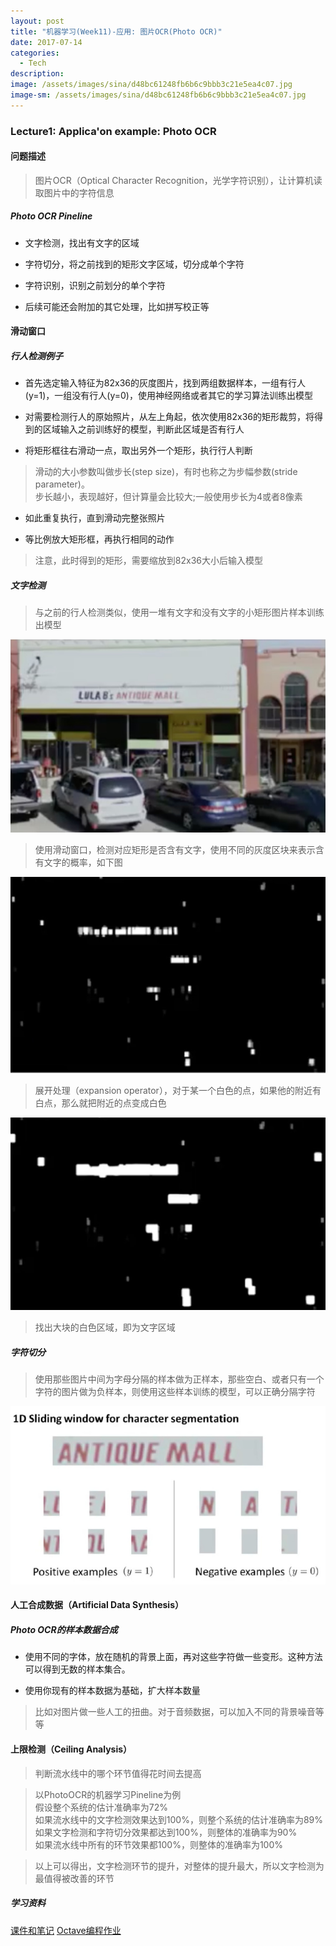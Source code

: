 ```yaml
---
layout: post
title: "机器学习(Week11)-应用: 图片OCR(Photo OCR)"
date: 2017-07-14
categories:
  - Tech
description: 
image: /assets/images/sina/d48bc61248fb6b6c9bbb3c21e5ea4c07.jpg
image-sm: /assets/images/sina/d48bc61248fb6b6c9bbb3c21e5ea4c07.jpg
---
```

<script type="text/javascript" async
  src="https://cdnjs.cloudflare.com/ajax/libs/mathjax/2.7.1/MathJax.js?config=TeX-MML-AM_CHTML">
</script>

### Lecture1: Applica'on example: Photo OCR

#### 问题描述

> 图片OCR（Optical Character Recognition，光学字符识别），让计算机读取图片中的字符信息<br/>

##### Photo OCR Pineline

* 文字检测，找出有文字的区域

* 字符切分，将之前找到的矩形文字区域，切分成单个字符

* 字符识别，识别之前划分的单个字符

* 后续可能还会附加的其它处理，比如拼写校正等

#### 滑动窗口

##### 行人检测例子

* 首先选定输入特征为82x36的灰度图片，找到两组数据样本，一组有行人(y=1)，一组没有行人(y=0)，使用神经网络或者其它的学习算法训练出模型

* 对需要检测行人的原始照片，从左上角起，依次使用82x36的矩形裁剪，将得到的区域输入之前训练好的模型，判断此区域是否有行人

* 将矩形框往右滑动一点，取出另外一个矩形，执行行人判断

> 滑动的大小参数叫做步长(step size)，有时也称之为步幅参数(stride parameter)。<br/>
> 步长越小，表现越好，但计算量会比较大;一般使用步长为4或者8像素

* 如此重复执行，直到滑动完整张照片

* 等比例放大矩形框，再执行相同的动作

> 注意，此时得到的矩形，需要缩放到82x36大小后输入模型

##### 文字检测

> 与之前的行人检测类似，使用一堆有文字和没有文字的小矩形图片样本训练出模型<br/>

![](/assets/images/sina/2574439e7df1f7e3568ed4449779f64b.jpg)

> 使用滑动窗口，检测对应矩形是否含有文字，使用不同的灰度区块来表示含有文字的概率，如下图<br/>

![](/assets/images/sina/6678398c4aad1ad06ba115bb1e7f2c8f.jpg)

> 展开处理（expansion operator），对于某一个白色的点，如果他的附近有白点，那么就把附近的点变成白色<br/>

![](/assets/images/sina/936a72654e55d8547e89bf2df9f193c1.jpg)

> 找出大块的白色区域，即为文字区域

##### 字符切分

> 使用那些图片中间为字母分隔的样本做为正样本，那些空白、或者只有一个字符的图片做为负样本，则使用这些样本训练的模型，可以正确分隔字符

![](/assets/images/sina/6a9d93df6b09d312ef742461b84491ee.jpg)


#### 人工合成数据（Artificial Data Synthesis）

##### Photo OCR的样本数据合成

* 使用不同的字体，放在随机的背景上面，再对这些字符做一些变形。这种方法可以得到无数的样本集合。

* 使用你现有的样本数据为基础，扩大样本数量

> 比如对图片做一些人工的扭曲。对于音频数据，可以加入不同的背景噪音等等

#### 上限检测（Ceiling Analysis）

> 判断流水线中的哪个环节值得花时间去提高

> 以PhotoOCR的机器学习Pineline为例<br/>
> 假设整个系统的估计准确率为72%<br/>
> 如果流水线中的文字检测效果达到100%，则整个系统的估计准确率为89%<br/>
> 如果文字检测和字符切分效果都达到100%，则整体的准确率为90%<br/>
> 如果流水线中所有的环节效果都100%，则整体的准确率为100%

> 以上可以得出，文字检测环节的提升，对整体的提升最大，所以文字检测为最值得被改善的环节

##### 学习资料

[课件和笔记](http://pan.baidu.com/s/1hsGETb2)
[Octave编程作业](https://github.com/xiaochai/ml_assignment)

